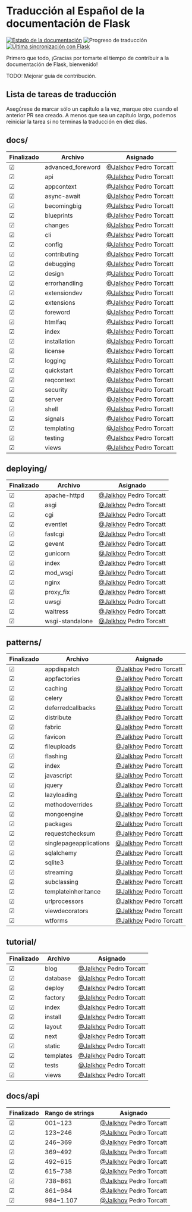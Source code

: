 # Traducción al Español de la documentación de Flask

[![Estado de la documentación](https://readthedocs.org/projects/flask-es/badge/?version=main)](https://flask-es.readthedocs.io/?badge=main)
![Progreso de traducción](https://jalkhov.github.io/docspro/badge/es_progress.svg)
[![Última sincronización con Flask](https://img.shields.io/static/v1?label=last%20sync%20with%20Flask&message=09-05-2023&color=cyan)](https://github.com/pallets/flask/search?o=desc&q=author-date%3A%3E2022-07-11&s=committer-date&type=Commits)

Primero que todo, ¡Gracias por tomarte el tiempo de contribuir a la documentación de Flask, bienvenido!

TODO: Mejorar guía de contribución.

## Lista de tareas de traducción

Asegúrese de marcar sólo un capítulo a la vez, marque otro cuando el anterior
PR sea creado. A menos que sea un capítulo largo, podemos reiniciar la tarea
si no terminas la traducción en diez días.

## docs/

| Finalizado | Archivo           | Asignado                                             |
| ---------- | ----------------- | ---------------------------------------------------- |
| &#9745;    | advanced_foreword | [@Jalkhov](https://github.com/jalkhov) Pedro Torcatt |
| &#9745;    | api               | [@Jalkhov](https://github.com/jalkhov) Pedro Torcatt |
| &#9745;    | appcontext        | [@Jalkhov](https://github.com/jalkhov) Pedro Torcatt |
| &#9745;    | async-await       | [@Jalkhov](https://github.com/jalkhov) Pedro Torcatt |
| &#9745;    | becomingbig       | [@Jalkhov](https://github.com/jalkhov) Pedro Torcatt |
| &#9745;    | blueprints        | [@Jalkhov](https://github.com/jalkhov) Pedro Torcatt |
| &#9745;    | changes           | [@Jalkhov](https://github.com/jalkhov) Pedro Torcatt |
| &#9745;    | cli               | [@Jalkhov](https://github.com/jalkhov) Pedro Torcatt |
| &#9745;    | config            | [@Jalkhov](https://github.com/jalkhov) Pedro Torcatt |
| &#9745;    | contributing      | [@Jalkhov](https://github.com/jalkhov) Pedro Torcatt |
| &#9745;    | debugging         | [@Jalkhov](https://github.com/jalkhov) Pedro Torcatt |
| &#9745;    | design            | [@Jalkhov](https://github.com/jalkhov) Pedro Torcatt |
| &#9745;    | errorhandling     | [@Jalkhov](https://github.com/jalkhov) Pedro Torcatt |
| &#9745;    | extensiondev      | [@Jalkhov](https://github.com/jalkhov) Pedro Torcatt |
| &#9745;    | extensions        | [@Jalkhov](https://github.com/jalkhov) Pedro Torcatt |
| &#9745;    | foreword          | [@Jalkhov](https://github.com/jalkhov) Pedro Torcatt |
| &#9745;    | htmlfaq           | [@Jalkhov](https://github.com/jalkhov) Pedro Torcatt |
| &#9745;    | index             | [@Jalkhov](https://github.com/jalkhov) Pedro Torcatt |
| &#9745;    | installation      | [@Jalkhov](https://github.com/jalkhov) Pedro Torcatt |
| &#9745;    | license           | [@Jalkhov](https://github.com/jalkhov) Pedro Torcatt |
| &#9745;    | logging           | [@Jalkhov](https://github.com/jalkhov) Pedro Torcatt |
| &#9745;    | quickstart        | [@Jalkhov](https://github.com/jalkhov) Pedro Torcatt |
| &#9745;    | reqcontext        | [@Jalkhov](https://github.com/jalkhov) Pedro Torcatt |
| &#9745;    | security          | [@Jalkhov](https://github.com/jalkhov) Pedro Torcatt |
| &#9745;    | server            | [@Jalkhov](https://github.com/jalkhov) Pedro Torcatt |
| &#9745;    | shell             | [@Jalkhov](https://github.com/jalkhov) Pedro Torcatt |
| &#9745;    | signals           | [@Jalkhov](https://github.com/jalkhov) Pedro Torcatt |
| &#9745;    | templating        | [@Jalkhov](https://github.com/jalkhov) Pedro Torcatt |
| &#9745;    | testing           | [@Jalkhov](https://github.com/jalkhov) Pedro Torcatt |
| &#9745;    | views             | [@Jalkhov](https://github.com/jalkhov) Pedro Torcatt |


## deploying/

| Finalizado | Archivo         | Asignado                                             |
| ---------- | --------------- | ---------------------------------------------------- |
| &#9745;    | apache-httpd    | [@Jalkhov](https://github.com/jalkhov) Pedro Torcatt |
| &#9745;    | asgi            | [@Jalkhov](https://github.com/jalkhov) Pedro Torcatt |
| &#9745;    | cgi             | [@Jalkhov](https://github.com/jalkhov) Pedro Torcatt |
| &#9745;    | eventlet        | [@Jalkhov](https://github.com/jalkhov) Pedro Torcatt |
| &#9745;    | fastcgi         | [@Jalkhov](https://github.com/jalkhov) Pedro Torcatt |
| &#9745;    | gevent          | [@Jalkhov](https://github.com/jalkhov) Pedro Torcatt |
| &#9745;    | gunicorn        | [@Jalkhov](https://github.com/jalkhov) Pedro Torcatt |
| &#9745;    | index           | [@Jalkhov](https://github.com/jalkhov) Pedro Torcatt |
| &#9745;    | mod_wsgi        | [@Jalkhov](https://github.com/jalkhov) Pedro Torcatt |
| &#9745;    | nginx           | [@Jalkhov](https://github.com/jalkhov) Pedro Torcatt |
| &#9745;    | proxy_fix       | [@Jalkhov](https://github.com/jalkhov) Pedro Torcatt |
| &#9745;    | uwsgi           | [@Jalkhov](https://github.com/jalkhov) Pedro Torcatt |
| &#9745;    | waitress        | [@Jalkhov](https://github.com/jalkhov) Pedro Torcatt |
| &#9745;    | wsgi-standalone | [@Jalkhov](https://github.com/jalkhov) Pedro Torcatt |


## patterns/

| Finalizado | Archivo                | Asignado                                             |
| ---------- | ---------------------- | ---------------------------------------------------- |
| &#9745;    | appdispatch            | [@Jalkhov](https://github.com/jalkhov) Pedro Torcatt |
| &#9745;    | appfactories           | [@Jalkhov](https://github.com/jalkhov) Pedro Torcatt |
| &#9745;    | caching                | [@Jalkhov](https://github.com/jalkhov) Pedro Torcatt |
| &#9745;    | celery                 | [@Jalkhov](https://github.com/jalkhov) Pedro Torcatt |
| &#9745;    | deferredcallbacks      | [@Jalkhov](https://github.com/jalkhov) Pedro Torcatt |
| &#9745;    | distribute             | [@Jalkhov](https://github.com/jalkhov) Pedro Torcatt |
| &#9745;    | fabric                 | [@Jalkhov](https://github.com/jalkhov) Pedro Torcatt |
| &#9745;    | favicon                | [@Jalkhov](https://github.com/jalkhov) Pedro Torcatt |
| &#9745;    | fileuploads            | [@Jalkhov](https://github.com/jalkhov) Pedro Torcatt |
| &#9745;    | flashing               | [@Jalkhov](https://github.com/jalkhov) Pedro Torcatt |
| &#9745;    | index                  | [@Jalkhov](https://github.com/jalkhov) Pedro Torcatt |
| &#9745;    | javascript             | [@Jalkhov](https://github.com/jalkhov) Pedro Torcatt |
| &#9745;    | jquery                 | [@Jalkhov](https://github.com/jalkhov) Pedro Torcatt |
| &#9745;    | lazyloading            | [@Jalkhov](https://github.com/jalkhov) Pedro Torcatt |
| &#9745;    | methodoverrides        | [@Jalkhov](https://github.com/jalkhov) Pedro Torcatt |
| &#9745;    | mongoengine            | [@Jalkhov](https://github.com/jalkhov) Pedro Torcatt |
| &#9745;    | packages               | [@Jalkhov](https://github.com/jalkhov) Pedro Torcatt |
| &#9745;    | requestchecksum        | [@Jalkhov](https://github.com/jalkhov) Pedro Torcatt |
| &#9745;    | singlepageapplications | [@Jalkhov](https://github.com/jalkhov) Pedro Torcatt |
| &#9745;    | sqlalchemy             | [@Jalkhov](https://github.com/jalkhov) Pedro Torcatt |
| &#9745;    | sqlite3                | [@Jalkhov](https://github.com/jalkhov) Pedro Torcatt |
| &#9745;    | streaming              | [@Jalkhov](https://github.com/jalkhov) Pedro Torcatt |
| &#9745;    | subclassing            | [@Jalkhov](https://github.com/jalkhov) Pedro Torcatt |
| &#9745;    | templateinheritance    | [@Jalkhov](https://github.com/jalkhov) Pedro Torcatt |
| &#9745;    | urlprocessors          | [@Jalkhov](https://github.com/jalkhov) Pedro Torcatt |
| &#9745;    | viewdecorators         | [@Jalkhov](https://github.com/jalkhov) Pedro Torcatt |
| &#9745;    | wtforms                | [@Jalkhov](https://github.com/jalkhov) Pedro Torcatt |


## tutorial/

| Finalizado | Archivo   | Asignado                                             |
| ---------- | --------- | ---------------------------------------------------- |
| &#9745;    | blog      | [@Jalkhov](https://github.com/jalkhov) Pedro Torcatt |
| &#9745;    | database  | [@Jalkhov](https://github.com/jalkhov) Pedro Torcatt |
| &#9745;    | deploy    | [@Jalkhov](https://github.com/jalkhov) Pedro Torcatt |
| &#9745;    | factory   | [@Jalkhov](https://github.com/jalkhov) Pedro Torcatt |
| &#9745;    | index     | [@Jalkhov](https://github.com/jalkhov) Pedro Torcatt |
| &#9745;    | install   | [@Jalkhov](https://github.com/jalkhov) Pedro Torcatt |
| &#9745;    | layout    | [@Jalkhov](https://github.com/jalkhov) Pedro Torcatt |
| &#9745;    | next      | [@Jalkhov](https://github.com/jalkhov) Pedro Torcatt |
| &#9745;    | static    | [@Jalkhov](https://github.com/jalkhov) Pedro Torcatt |
| &#9745;    | templates | [@Jalkhov](https://github.com/jalkhov) Pedro Torcatt |
| &#9745;    | tests     | [@Jalkhov](https://github.com/jalkhov) Pedro Torcatt |
| &#9745;    | views     | [@Jalkhov](https://github.com/jalkhov) Pedro Torcatt |


## docs/api


| Finalizado | Rango de strings | Asignado                                             |
| ---------- | ---------------- | ---------------------------------------------------- |
| &#9745;    | 001~123          | [@Jalkhov](https://github.com/jalkhov) Pedro Torcatt |
| &#9745;    | 123~246          | [@Jalkhov](https://github.com/jalkhov) Pedro Torcatt |
| &#9745;    | 246~369          | [@Jalkhov](https://github.com/jalkhov) Pedro Torcatt |
| &#9745;    | 369~492          | [@Jalkhov](https://github.com/jalkhov) Pedro Torcatt |
| &#9745;    | 492~615          | [@Jalkhov](https://github.com/jalkhov) Pedro Torcatt |
| &#9745;    | 615~738          | [@Jalkhov](https://github.com/jalkhov) Pedro Torcatt |
| &#9745;    | 738~861          | [@Jalkhov](https://github.com/jalkhov) Pedro Torcatt |
| &#9745;    | 861~984          | [@Jalkhov](https://github.com/jalkhov) Pedro Torcatt |
| &#9745;    | 984~1.107        | [@Jalkhov](https://github.com/jalkhov) Pedro Torcatt |
